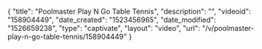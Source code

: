 {
    "title": "Poolmaster Play N Go Table Tennis",
    "description": "",
    "videoid": "158904449",
    "date_created": "1523456965",
    "date_modified": "1526659238",
    "type": "captivate",
    "layout": "video",
    "url": "\/v\/poolmaster-play-n-go-table-tennis\/158904449"
}